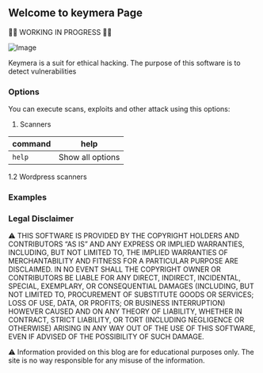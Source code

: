 ## Welcome to keymera Page 
:construction_worker_man: WORKING IN PROGRESS :construction_worker_woman:
 
 ![Image](src)
 
Keymera is a suit for ethical hacking. The purpose of this software is to detect vulnerabilities

### Options

You can execute scans, exploits and other attack using this options:

1. Scanners


| command | help |
| --- | --- |
|`help`|Show all options|


  1.2 Wordpress scanners

### Examples


### Legal Disclaimer


:warning: THIS SOFTWARE IS PROVIDED BY THE COPYRIGHT HOLDERS AND CONTRIBUTORS “AS IS” AND ANY EXPRESS OR IMPLIED WARRANTIES, INCLUDING, BUT NOT LIMITED TO, THE IMPLIED WARRANTIES OF MERCHANTABILITY AND FITNESS FOR A PARTICULAR PURPOSE ARE DISCLAIMED. IN NO EVENT SHALL THE COPYRIGHT OWNER OR CONTRIBUTORS BE LIABLE FOR ANY DIRECT, INDIRECT, INCIDENTAL, SPECIAL, EXEMPLARY, OR CONSEQUENTIAL DAMAGES (INCLUDING, BUT NOT LIMITED TO, PROCUREMENT OF SUBSTITUTE GOODS OR SERVICES; LOSS OF USE, DATA, OR PROFITS; OR BUSINESS INTERRUPTION) HOWEVER CAUSED AND ON ANY THEORY OF LIABILITY, WHETHER IN CONTRACT, STRICT LIABILITY, OR TORT (INCLUDING NEGLIGENCE OR OTHERWISE) ARISING IN ANY WAY OUT OF THE USE OF THIS SOFTWARE, EVEN IF ADVISED OF THE POSSIBILITY OF SUCH DAMAGE.

:warning: Information provided on this blog are for educational purposes only. The site is no way responsible for any misuse of the information.


